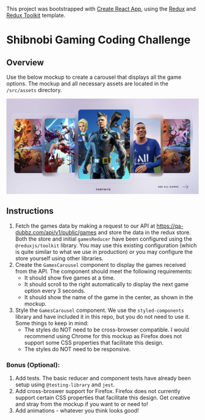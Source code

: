 This project was bootstrapped with [Create React App](https://github.com/facebook/create-react-app), using the [Redux](https://redux.js.org/) and [Redux Toolkit](https://redux-toolkit.js.org/) template.

# Shibnobi Gaming Coding Challenge

## Overview

Use the below mockup to create a carousel that displays all the game options. The mockup and all necessary assets are located in the `/src/assets` directory.

<img src='src/assets/mockup/carousel.png' width='750px' />

## Instructions

1. Fetch the games data by making a request to our API at https://qa-dubbz.com/api/v1/public/games and store the data in the redux store. Both the store and initial `gamesReducer` have been configured using the `@reduxjs/toolkit` library. You may use this existing configuration (which is quite similar to what we use in production) or you may configure the store yourself using other libraries. 
2. Create the `GamesCarousel` component to display the games received from the API. The component should meet the following requirements:
    * It should show five games at a time.
    * It should scroll to the right automatically to display the next game option every 3 seconds.
    * It should show the name of the game in the center, as shown in the mockup.
3. Style the `GamesCarousel` component. We use the `styled-components` library and have included it in this repo, but you do not need to use it. Some things to keep in mind:
    * The styles do NOT need to be cross-browser compatible. I would recommend using Chrome for this mockup as Firefox does not support some CSS properties that facilitate this design.
    * The styles do NOT need to be responsive.

### Bonus (Optional): 

1. Add tests. The basic reducer and component tests have already been setup using `@testing-library` and `jest`. 
2. Add cross-broswer support for Firefox. Firefox does not currently support certain CSS properties that facilitate this design. Get creative and stray from the mockup if you want to or need to!
3. Add animations - whatever you think looks good!

